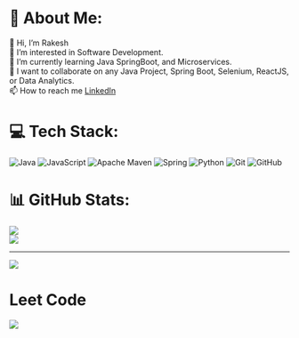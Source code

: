 # 💫 About Me:
👋 Hi, I’m Rakesh<br>👀 I’m interested in Software Development.<br>🌱 I’m currently learning Java SpringBoot, and Microservices.<br>💞️ I want to collaborate on any Java Project, Spring Boot, Selenium, ReactJS, or Data Analytics.<br> 📫 How to reach me [LinkedIn](https://linkedin.com/in/rakesh-bommisetti-2735a0211)<br>


# 💻 Tech Stack:
![Java](https://img.shields.io/badge/java-%23ED8B00.svg?style=for-the-badge&logo=openjdk&logoColor=white) ![JavaScript](https://img.shields.io/badge/javascript-%23323330.svg?style=for-the-badge&logo=javascript&logoColor=%23F7DF1E) ![Apache Maven](https://img.shields.io/badge/Apache%20Maven-C71A36?style=for-the-badge&logo=Apache%20Maven&logoColor=white) ![Spring](https://img.shields.io/badge/spring-%236DB33F.svg?style=for-the-badge&logo=spring&logoColor=white) ![Python](https://img.shields.io/badge/python-3670A0?style=for-the-badge&logo=python&logoColor=ffdd54) ![Git](https://img.shields.io/badge/git-%23F05033.svg?style=for-the-badge&logo=git&logoColor=white) ![GitHub](https://img.shields.io/badge/github-%23121011.svg?style=for-the-badge&logo=github&logoColor=white)
# 📊 GitHub Stats:
<!--![](https://github-readme-stats.vercel.app/api?username=Rakesh-Bommisetti&theme=dark&hide_border=false&include_all_commits=true&count_private=true)<br/>-->
![](https://github-readme-streak-stats.herokuapp.com/?user=Rakesh-Bommisetti&theme=dark&hide_border=false)<br/>
![](https://github-readme-stats.vercel.app/api/top-langs/?username=Rakesh-Bommisetti&theme=dark&hide_border=false&include_all_commits=true&count_private=true&layout=compact)

---
[![](https://visitcount.itsvg.in/api?id=Rakesh-Bommisetti&icon=5&color=1)](https://visitcount.itsvg.in)



# Leet Code
![](https://leetcard.jacoblin.cool/Rakesh_Bommisetti?animation=true)
